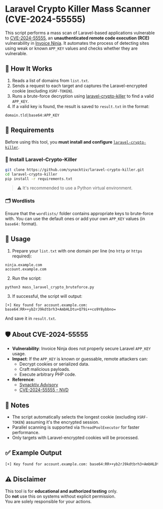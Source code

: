 # Laravel Crypto Killer Mass Scanner (CVE-2024-55555)

This script performs a mass scan of Laravel-based applications vulnerable to [CVE-2024-55555](https://nvd.nist.gov/vuln/detail/CVE-2024-55555), an **unauthenticated remote code execution (RCE)** vulnerability in [Invoice Ninja](https://www.synacktiv.com/advisories/invoiceninja-unauthenticated-remote-command-execution-when-appkey-known). It automates the process of detecting sites using weak or known `APP_KEY` values and checks whether they are vulnerable.

## 📌 How It Works

1. Reads a list of domains from `list.txt`.
2. Sends a request to each target and captures the Laravel-encrypted cookie (excluding `XSRF-TOKEN`).
3. Runs a brute-force decryption using [laravel-crypto-killer](https://github.com/synacktiv/laravel-crypto-killer) to find a valid `APP_KEY`.
4. If a valid key is found, the result is saved to `result.txt` in the format:

```
domain.tld|base64:APP_KEY
```

## 🧱 Requirements

Before using this tool, you **must install and configure** [`laravel-crypto-killer`](https://github.com/synacktiv/laravel-crypto-killer).

### 🔧 Install Laravel-Crypto-Killer

```bash
git clone https://github.com/synacktiv/laravel-crypto-killer.git
cd laravel-crypto-killer
pip install -r requirements.txt
```

> ⚠️ It's recommended to use a Python virtual environment.

### 🗂️ Wordlists

Ensure that the `wordlists/` folder contains appropriate keys to brute-force with. You can use the default ones or add your own `APP_KEY` values (in `base64:` format).

## 🚀 Usage

1. Prepare your `list.txt` with one domain per line (no `http` or `https` required):

```
ninja.example.com
account.example.com
```

2. Run the script:

```bash
python3 mass_laravel_crypto_bruteforce.py
```

3. If successful, the script will output:

```
[+] Key found for account.example.com: base64:RR++yb2rJ9kdtbrh3+AmbHLDtu+Q79i++co9Y8ybbno=
```

And save it in `result.txt`.

## 🛡️ About CVE-2024-55555

- **Vulnerability**: Invoice Ninja does not properly secure Laravel `APP_KEY` usage.
- **Impact**: If the `APP_KEY` is known or guessable, remote attackers can:
  - Decrypt cookies or serialized data.
  - Craft malicious payloads.
  - Execute arbitrary PHP code.
- **Reference**:
  - [Synacktiv Advisory](https://www.synacktiv.com/advisories/invoiceninja-unauthenticated-remote-command-execution-when-appkey-known)
  - [CVE-2024-55555 - NVD](https://nvd.nist.gov/vuln/detail/CVE-2024-55555)

## 🧠 Notes

- The script automatically selects the longest cookie (excluding `XSRF-TOKEN`) assuming it's the encrypted session.
- Parallel scanning is supported via `ThreadPoolExecutor` for faster performance.
- Only targets with Laravel-encrypted cookies will be processed.

## ✅ Example Output

```bash
[+] Key found for account.example.com: base64:RR++yb2rJ9kdtbrh3+AmbHLDtu+Q79i++co9Y8ybbno=
```

## ⚠️ Disclaimer

This tool is for **educational and authorized testing** only.  
Do **not** use this on systems without explicit permission.  
You are solely responsible for your actions.
